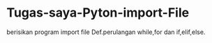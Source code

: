 # Tugas-saya-Pyton-import-File
berisikan program import file Def.perulangan while,for dan if,elif,else. 
